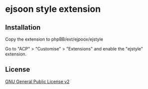 # ejsoon style extension

## Installation

Copy the extension to phpBB/ext/ejpoox/ejstyle

Go to "ACP" > "Customise" > "Extensions" and enable the "ejstyle" extension.

## License

[GNU General Public License v2](license.txt)
